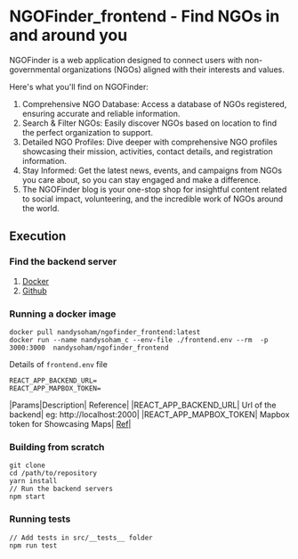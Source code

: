 # NGOFinder_frontend - Find NGOs in and around you
NGOFinder is a web application designed to connect users with non-governmental organizations (NGOs) aligned with their interests and values.

Here's what you'll find on NGOFinder:

1. Comprehensive NGO Database: Access a database of NGOs registered, ensuring accurate and reliable information.
2. Search & Filter NGOs: Easily discover NGOs based on location to find the perfect organization to support.
3. Detailed NGO Profiles: Dive deeper with comprehensive NGO profiles showcasing their mission, activities, contact details, and registration information.
4. Stay Informed: Get the latest news, events, and campaigns from NGOs you care about, so you can stay engaged and make a difference.
5. The NGOFinder blog is your one-stop shop for insightful content related to social impact, volunteering, and the incredible work of NGOs around the world.


## Execution 

### Find the backend server
1. [Docker](https://hub.docker.com/repository/docker/nandysoham/ngofinder_backend/general)
2. [Github](https://github.com/nandysoham/NGOFinder_backend)

### Running a docker image
```
docker pull nandysoham/ngofinder_frontend:latest
docker run --name nandysoham_c --env-file ./frontend.env --rm  -p 3000:3000  nandysoham/ngofinder_frontend
```

Details of `frontend.env` file
``` frontend.env
REACT_APP_BACKEND_URL=
REACT_APP_MAPBOX_TOKEN=
```
|Params|Description| Reference|
|REACT_APP_BACKEND_URL| Url of the backend| eg: http://localhost:2000|
|REACT_APP_MAPBOX_TOKEN| Mapbox token for Showcasing Maps| [Ref](https://docs.mapbox.com/help/glossary/access-token/)|

### Building from scratch
```
git clone
cd /path/to/repository
yarn install
// Run the backend servers
npm start
```

### Running tests
```
// Add tests in src/__tests__ folder
npm run test
```

